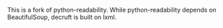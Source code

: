 This is a fork of python-readability. While python-readability depends on BeautifulSoup, decruft is built on lxml.